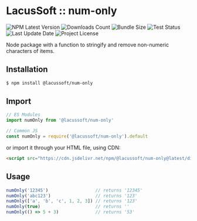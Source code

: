 # LacusSoft :: num-only

![NPM Latest Version](https://img.shields.io/npm/v/@lacussoft/num-only)
![Downloads Count](https://img.shields.io/npm/dm/@lacussoft/num-only.svg)
![Bundle Size](https://packagephobia.now.sh/badge?p=@lacussoft/num-only)
![Test Status](https://img.shields.io/travis/juliolmuller/num-only-js/master.svg)
![Last Update Date](https://img.shields.io/github/last-commit/juliolmuller/num-only-js)
![Project License](https://img.shields.io/github/license/juliolmuller/num-only-js)

Node package with a function to stringify and remove non-numeric characters of items.

## Installation

```bash
$ npm install @lacussoft/num-only
```

## Import

```js
// ES Modules
import numOnly from '@lacussoft/num-only'

// Common JS
const numOnly = require('@lacussoft/num-only').default
```

or import it through your HTML file, using CDN:

```html
<script src="https://cdn.jsdelivr.net/npm/@lacussoft/num-only@latest/dist/num-only.min.js"></script>
```

## Usage

```js
numOnly('12345')                  // returns '12345'
numOnly('abc123')                 // returns '123'
numOnly(['a', 'b', 'c', 1, 2, 3]) // returns '123'
numOnly(true)                     // returns ''
numOnly(() => 5 + 3)              // returns '53'
```
